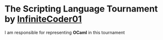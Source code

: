 
# The Scripting Language Tournament by [InfiniteCoder01](https://github.com/infiniteCoder01)

I am responsible for representing **OCaml** in this tournament
